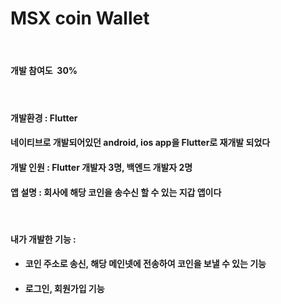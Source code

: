 
<h1 id="file-name-id-wide" class="Heading__StyledHeading-sc-1c1dgg0-0 diwsLq" tabindex="-1">MSX coin Wallet</h1>
<p>&nbsp;</p>
<h4>개발 참여도&nbsp; 30%</h4>
<h4>&nbsp;</h4>
<h4>개발환경 : Flutter</h4>
<h4>네이티브로 개발되어있던 android, ios app을 Flutter로 재개발 되었다</h4>
<h4>개발 인원 : Flutter 개발자 3명, 백엔드 개발자 2명</h4>
<h4>앱 설명 : 회사에 해당 코인을 송수신 할 수 있는 지갑 앱이다</h4>
<p>&nbsp;</p>
<h4>내가 개발한 기능 :&nbsp;</h4>
<ul>
<li>
<h4>코인 주소로 송신, 해당 메인넷에 전송하여 코인을 보낼 수 있는 기능</h4>
</li>
<li>
<h4 class="heading-element" dir="auto" tabindex="-1">로그인, 회원가입 기능</h4>
</li>
</ul>
